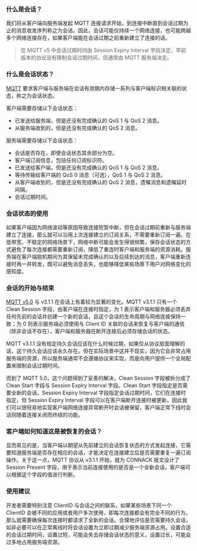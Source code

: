 

### 什么是会话？

我们将从客户端向服务端发起 MQTT 连接请求开始，到连接中断直到会话过期为止的消息收发序列称之为会话。因此，会话可能仅持续一个网络连接，也可能跨越多个网络连接存在，如果客户端能在会话过期之前重新建立了连接的话。

> 在 MQTT v5 中会话过期时间由 Session Expiry Interval 字段决定，早前版本的协议没有限制会话过期时间，但通常由 MQTT 服务端决定。

### 什么是会话状态？

[MQTT](https://www.emqx.com/zh/mqtt) 要求客户端与服务端在会话有效期内存储一系列与客户端标识相关联的状态，称之为会话状态。

客户端需要存储以下会话状态：

- 已发送给服务端，但是还没有完成确认的 QoS 1 与 QoS 2 消息。
- 从服务端收到的，但是还没有完成确认的 QoS 2 消息。

服务端需要存储以下会话状态：

- 会话是否存在，即使会话状态其余部分为空。
- 客户端订阅信息，包括任何订阅标识符。
- 已发送给客户端，但是还没有完成确认的 QoS 1 与 QoS 2 消息。
- 等待传输给客户端的 QoS 0 消息（可选），QoS 1 与 QoS 2 消息。
- 从客户端收到的，但是还没有完成确认的 QoS 2 消息，遗嘱消息和遗嘱延时间隔。
- 会话过期时间。

### 会话状态的使用

如果客户端因为网络波动等原因导致连接短暂中断，但在会话过期前重新与服务端建立了连接，那么就可以沿用上次连接建立的订阅关系，不需要重新订阅一遍。在低带宽、不稳定的网络场景下，网络中断可能会发生得很频繁，保存会话状态的方式避免了每次连接都需要重新订阅，降低了重连时客户端和服务端的资源消耗。服务端在客户端脱机期间为其保留未完成确认的以及后续到达的消息，客户端重新连接时再一并转发，既可以避免消息丢失，也能够降低某些场景下用户对网络变化的感知度。

### 会话的开始与结束

[MQTT v5.0](https://www.emqx.com/zh/mqtt/mqtt5) 与 v3.1.1 在会话上有着较为显著的变化。MQTT v3.1.1 只有一个 Clean Session 字段，由客户端在连接时指定，为 1 表示客户端和服务器必须丢弃任何先前的会话并创建一个新的会话，且这个会话的生命周期与网络连接保持一致；为 0 则表示服务端必须使用与 Client ID 关联的会话来恢复与客户端的通信（除非会话不存在），客户端和服务器在断开连接后必须存储会话的状态。

MQTT v3.1.1 没有规定持久会话应该在什么时候过期，如果仅从协议层面理解的话，这个持久会话应该永久存在。但在实际场景中这并不现实，因为它会非常占用服务端的资源，所以服务端通常不会遵循协议来实现，而是向用户提供一个全局配置来限制会话过期时间。

而到了 MQTT 5.0，这个问题得到了妥善的解决，Clean Session 字段被拆分成了 Clean Start 字段与 Session Expiry Interval 字段。Clean Start 字段指定是否需要全新的会话，Session Expiry Interval 字段指定会话过期时间，它们在连接时指定，但 Session Expiry Interval 字段可以在客户端断开连接时被更新。因此我们可以很轻易地实现客户端网络连接异常断开时会话被保留，客户端正常下线时会话则随着连接关闭而终结的功能。

### 客户端如何知道这是被恢复的会话？

显而易见的是，当客户端以期望从先前建立的会话恢复状态的方式发起连接，它需要知道服务端是否存在相应的会话，才能决定在连接建立后是否需要重复一遍订阅操作。关于这一点，MQTT 协议从 v3.1.1 开始，就为 CONNACK 报文设计了 Session Present 字段，用于表示当前连接使用的是否是一个全新会话，客户端可以根据这个字段的值进行判断。

### 使用建议

开发者需要特别注意 ClientID 与会话之间的联系，如果某些场景下同一个 ClientID 会被不同的应用或者用户多次使用，即每次连接都会有完全不同的行为，那么就需要确保每次连接时都请求了全新的会话。合理地评估是否需要持久会话，如非必要可以在正常离线时将会话设置为立即过期减少服务端资源占用。设置合适的会话过期时间，设置过短，可能会失去存储会话状态的意义，设置过长，可能会过多地占用服务端资源。



